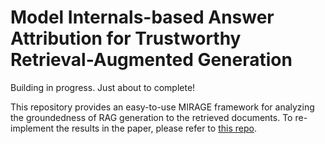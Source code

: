 # Model Internals-based Answer Attribution for Trustworthy Retrieval-Augmented Generation

Building in progress. Just about to complete!

This repository provides an easy-to-use MIRAGE framework for analyzing the groundedness of RAG generation to the retrieved documents. To re-implement the results in the paper, please refer to [this repo](github).
